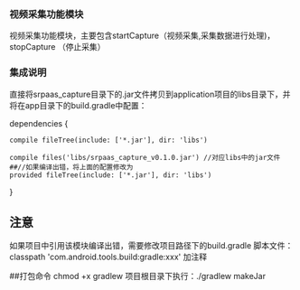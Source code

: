 ### 视频采集功能模块
视频采集功能模块，主要包含startCapture（视频采集,采集数据进行处理)，stopCapture （停止采集）

### 集成说明
直接将srpaas_capture目录下的.jar文件拷贝到application项目的libs目录下，并将在app目录下的build.gradle中配置：

dependencies {

    compile fileTree(include: ['*.jar'], dir: 'libs')

    compile files('libs/srpaas_capture_v0.1.0.jar') //对应libs中的jar文件
    ##//如果编译出错，将上面的配置修改为
    provided fileTree(include: ['*.jar'], dir: 'libs')
}

## 注意
如果项目中引用该模块编译出错，需要修改项目路径下的build.gradle 脚本文件：
 classpath 'com.android.tools.build:gradle:xxx' 加注释


 ##打包命令
  chmod +x gradlew
  项目根目录下执行：./gradlew makeJar



